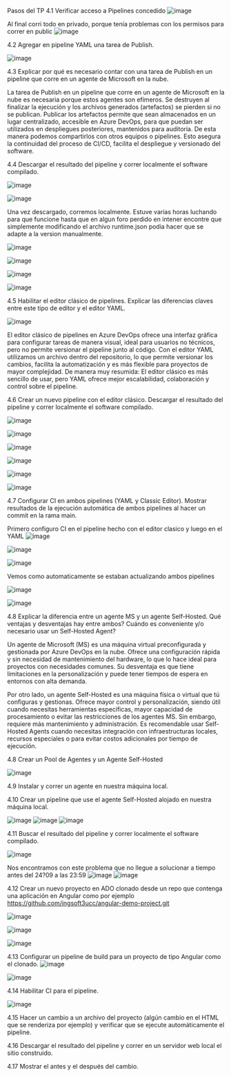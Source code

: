  Pasos del TP
4.1 Verificar acceso a Pipelines concedido
![image](https://github.com/user-attachments/assets/ab31c085-4893-4b37-8f3a-3f5ba7fc4aca)

Al final corri todo en privado, porque tenía problemas con los permisos para correr en public
![image](https://github.com/user-attachments/assets/a59a391e-891d-4046-9f13-2eb0e9b9ee26)


4.2 Agregar en pipeline YAML una tarea de Publish.

![image](https://github.com/user-attachments/assets/bff6927c-48e1-46cb-8f3a-0a654a30d6dc)


4.3 Explicar por qué es necesario contar con una tarea de Publish en un pipeline que corre en un agente de Microsoft en la nube.

La tarea de Publish en un pipeline que corre en un agente de Microsoft en la nube es necesaria porque estos agentes son efímeros. Se destruyen al finalizar la ejecución y los archivos generados (artefactos) se pierden si no se publican. Publicar los artefactos permite que sean almacenados en un lugar centralizado, accesible en Azure DevOps, para que puedan ser utilizados en despliegues posteriores, mantenidos para auditoría. De esta manera podemos compartirlos con otros equipos o pipelines. Esto asegura la continuidad del proceso de CI/CD, facilita el despliegue y versionado del software.

4.4 Descargar el resultado del pipeline y correr localmente el software compilado.

![image](https://github.com/user-attachments/assets/0fd476e7-5ebd-4c5f-8d2a-b277a24772cf)

![image](https://github.com/user-attachments/assets/ea98f9f3-d1d4-4167-b372-d7fc8e99983a)


Una vez descargado, corremos localmente. Estuve varias horas luchando para que funcione hasta que en algun foro perdido en intener encontre que simplemente modificando el archivo runtime.json podia hacer que se adapte a la version manualmente.

![image](https://github.com/user-attachments/assets/3f0d57b8-0239-43d2-aa4f-247ce8c651c3)

![image](https://github.com/user-attachments/assets/82085250-bd37-4563-9f6c-f876b2aa0cd0)

![image](https://github.com/user-attachments/assets/5819d709-cdcb-4b81-8891-35872c8f9338)

![image](https://github.com/user-attachments/assets/853b10af-3ebe-4d48-8cb0-41d5abdb1c83)




4.5 Habilitar el editor clásico de pipelines. Explicar las diferencias claves entre este tipo de editor y el editor YAML.

![image](https://github.com/user-attachments/assets/57784b3c-79da-4f78-b953-3e40319c79c3)

El editor clásico de pipelines en Azure DevOps ofrece una interfaz gráfica para configurar tareas de manera visual, ideal para usuarios no técnicos, pero no permite versionar el pipeline junto al código. Con el editor YAML utilizamos un archivo dentro del repositorio, lo que permite versionar los cambios, facilita la automatización y es más flexible para proyectos de mayor complejidad.
De manera muy resumida: El editor clásico es más sencillo de usar, pero YAML ofrece mejor escalabilidad, colaboración y control sobre el pipeline.

4.6 Crear un nuevo pipeline con el editor clásico. Descargar el resultado del pipeline y correr localmente el software compilado.

![image](https://github.com/user-attachments/assets/f50bffed-2a73-447e-ac5b-ff51eca7d4aa)

![image](https://github.com/user-attachments/assets/f815e95c-8cad-4d04-a820-98519c807053)

![image](https://github.com/user-attachments/assets/7c43a0e2-beff-42b6-b832-3ffdf9e6823b)

![image](https://github.com/user-attachments/assets/27319ca2-9fd0-452c-8052-b244bd8f4bdd)

![image](https://github.com/user-attachments/assets/30be4c5b-1670-406d-b0b8-25dd979478d7)

![image](https://github.com/user-attachments/assets/e2aa519a-065c-46a6-9db6-c68acbf3bd96)



4.7 Configurar CI en ambos pipelines (YAML y Classic Editor). Mostrar resultados de la ejecución automática de ambos pipelines al hacer un commit en la rama main.

Primero configuro CI en el pipeline hecho con el editor clasico y luego en el YAML
![image](https://github.com/user-attachments/assets/e6ffc21d-1794-474c-8a8c-51a954ebd452)

![image](https://github.com/user-attachments/assets/855fec93-81d4-43f3-8e86-8a2da29f02cf)

![image](https://github.com/user-attachments/assets/6710f3b6-d5d0-4c42-b5fc-70181cd2d3df)

Vemos como automaticamente se estaban actualizando ambos pipelines

![image](https://github.com/user-attachments/assets/1a8dfb11-bc7c-495f-b135-043f123362a9)

![image](https://github.com/user-attachments/assets/7c646e7c-804d-4e8c-8166-facb4d2e70be)


4.8 Explicar la diferencia entre un agente MS y un agente Self-Hosted. Qué ventajas y desventajas hay entre ambos? Cuándo es conveniente y/o necesario usar un Self-Hosted Agent?


Un agente de Microsoft (MS) es una máquina virtual preconfigurada y gestionada por Azure DevOps en la nube. Ofrece una configuración rápida y sin necesidad de mantenimiento del hardware, lo que lo hace ideal para proyectos con necesidades comunes. Su desventaja es que tiene limitaciones en la personalización y puede tener tiempos de espera en entornos con alta demanda.

Por otro lado, un agente Self-Hosted es una máquina física o virtual que tú configuras y gestionas. Ofrece mayor control y personalización, siendo útil cuando necesitas herramientas específicas, mayor capacidad de procesamiento o evitar las restricciones de los agentes MS. Sin embargo, requiere más mantenimiento y administración. Es recomendable usar Self-Hosted Agents cuando necesitas integración con infraestructuras locales, recursos especiales o para evitar costos adicionales por tiempo de ejecución.


4.8 Crear un Pool de Agentes y un Agente Self-Hosted

![image](https://github.com/user-attachments/assets/db3d9bb0-6f45-4a23-b48e-5d86e321ebbe)

4.9 Instalar y correr un agente en nuestra máquina local.

4.10 Crear un pipeline que use el agente Self-Hosted alojado en nuestra máquina local.


![image](https://github.com/user-attachments/assets/99bae89f-43b9-4285-b69c-84ad773cb81f)
![image](https://github.com/user-attachments/assets/3101fab9-2376-4005-bda6-912ba62ce526)
![image](https://github.com/user-attachments/assets/5f772f5d-592c-455c-b69a-5f7f157315e2)


4.11 Buscar el resultado del pipeline y correr localmente el software compilado.

![image](https://github.com/user-attachments/assets/469bdb20-2986-4a3e-a3a9-7d6ba4dfba39)

Nos encontramos con este problema que no llegue a solucionar a tiempo antes del 24?09 a las 23:59
![image](https://github.com/user-attachments/assets/2f0b075d-b622-45e8-85e0-2dab06681320)
![image](https://github.com/user-attachments/assets/fdb9e14a-6937-4361-9589-7805e535f689)







4.12 Crear un nuevo proyecto en ADO clonado desde un repo que contenga una aplicación en Angular como por ejemplo https://github.com/ingsoft3ucc/angular-demo-project.git

![image](https://github.com/user-attachments/assets/da0fc004-fc78-450d-bb78-669001bb6a02)

![image](https://github.com/user-attachments/assets/7e3fd8e3-372e-4362-a852-105415302d45)

![image](https://github.com/user-attachments/assets/42de8bc4-a940-4783-92e2-4cc1d6ff3890)


4.13 Configurar un pipeline de build para un proyecto de tipo Angular como el clonado.
![image](https://github.com/user-attachments/assets/06a35f7e-f6f5-4694-b76e-923cf3cfb801)


![image](https://github.com/user-attachments/assets/875a7ef1-27b2-42dd-9455-c7c576ec7eed)


4.14 Habilitar CI para el pipeline.

![image](https://github.com/user-attachments/assets/fbbf0075-8bcd-4545-8391-42a09faf4020)


4.15 Hacer un cambio a un archivo del proyecto (algún cambio en el HTML que se renderiza por ejemplo) y verificar que se ejecute automáticamente el pipeline.

4.16 Descargar el resultado del pipeline y correr en un servidor web local el sitio construido.

4.17 Mostrar el antes y el después del cambio.



